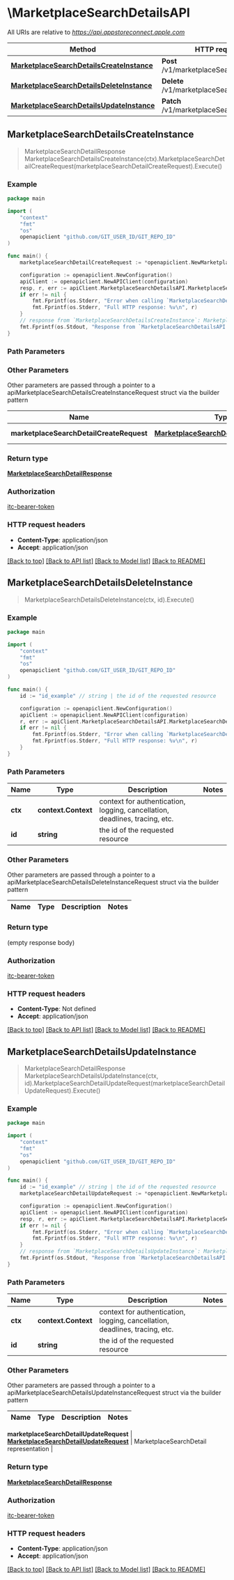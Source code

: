 # \MarketplaceSearchDetailsAPI

All URIs are relative to *https://api.appstoreconnect.apple.com*

Method | HTTP request | Description
------------- | ------------- | -------------
[**MarketplaceSearchDetailsCreateInstance**](MarketplaceSearchDetailsAPI.md#MarketplaceSearchDetailsCreateInstance) | **Post** /v1/marketplaceSearchDetails | 
[**MarketplaceSearchDetailsDeleteInstance**](MarketplaceSearchDetailsAPI.md#MarketplaceSearchDetailsDeleteInstance) | **Delete** /v1/marketplaceSearchDetails/{id} | 
[**MarketplaceSearchDetailsUpdateInstance**](MarketplaceSearchDetailsAPI.md#MarketplaceSearchDetailsUpdateInstance) | **Patch** /v1/marketplaceSearchDetails/{id} | 



## MarketplaceSearchDetailsCreateInstance

> MarketplaceSearchDetailResponse MarketplaceSearchDetailsCreateInstance(ctx).MarketplaceSearchDetailCreateRequest(marketplaceSearchDetailCreateRequest).Execute()



### Example

```go
package main

import (
	"context"
	"fmt"
	"os"
	openapiclient "github.com/GIT_USER_ID/GIT_REPO_ID"
)

func main() {
	marketplaceSearchDetailCreateRequest := *openapiclient.NewMarketplaceSearchDetailCreateRequest(*openapiclient.NewMarketplaceSearchDetailCreateRequestData("Type_example", *openapiclient.NewMarketplaceSearchDetailCreateRequestDataAttributes("CatalogUrl_example"), *openapiclient.NewAnalyticsReportRequestCreateRequestDataRelationships(*openapiclient.NewAnalyticsReportRequestCreateRequestDataRelationshipsApp(*openapiclient.NewAlternativeDistributionKeyCreateRequestDataRelationshipsAppData("Type_example", "Id_example"))))) // MarketplaceSearchDetailCreateRequest | MarketplaceSearchDetail representation

	configuration := openapiclient.NewConfiguration()
	apiClient := openapiclient.NewAPIClient(configuration)
	resp, r, err := apiClient.MarketplaceSearchDetailsAPI.MarketplaceSearchDetailsCreateInstance(context.Background()).MarketplaceSearchDetailCreateRequest(marketplaceSearchDetailCreateRequest).Execute()
	if err != nil {
		fmt.Fprintf(os.Stderr, "Error when calling `MarketplaceSearchDetailsAPI.MarketplaceSearchDetailsCreateInstance``: %v\n", err)
		fmt.Fprintf(os.Stderr, "Full HTTP response: %v\n", r)
	}
	// response from `MarketplaceSearchDetailsCreateInstance`: MarketplaceSearchDetailResponse
	fmt.Fprintf(os.Stdout, "Response from `MarketplaceSearchDetailsAPI.MarketplaceSearchDetailsCreateInstance`: %v\n", resp)
}
```

### Path Parameters



### Other Parameters

Other parameters are passed through a pointer to a apiMarketplaceSearchDetailsCreateInstanceRequest struct via the builder pattern


Name | Type | Description  | Notes
------------- | ------------- | ------------- | -------------
 **marketplaceSearchDetailCreateRequest** | [**MarketplaceSearchDetailCreateRequest**](MarketplaceSearchDetailCreateRequest.md) | MarketplaceSearchDetail representation | 

### Return type

[**MarketplaceSearchDetailResponse**](MarketplaceSearchDetailResponse.md)

### Authorization

[itc-bearer-token](../README.md#itc-bearer-token)

### HTTP request headers

- **Content-Type**: application/json
- **Accept**: application/json

[[Back to top]](#) [[Back to API list]](../README.md#documentation-for-api-endpoints)
[[Back to Model list]](../README.md#documentation-for-models)
[[Back to README]](../README.md)


## MarketplaceSearchDetailsDeleteInstance

> MarketplaceSearchDetailsDeleteInstance(ctx, id).Execute()



### Example

```go
package main

import (
	"context"
	"fmt"
	"os"
	openapiclient "github.com/GIT_USER_ID/GIT_REPO_ID"
)

func main() {
	id := "id_example" // string | the id of the requested resource

	configuration := openapiclient.NewConfiguration()
	apiClient := openapiclient.NewAPIClient(configuration)
	r, err := apiClient.MarketplaceSearchDetailsAPI.MarketplaceSearchDetailsDeleteInstance(context.Background(), id).Execute()
	if err != nil {
		fmt.Fprintf(os.Stderr, "Error when calling `MarketplaceSearchDetailsAPI.MarketplaceSearchDetailsDeleteInstance``: %v\n", err)
		fmt.Fprintf(os.Stderr, "Full HTTP response: %v\n", r)
	}
}
```

### Path Parameters


Name | Type | Description  | Notes
------------- | ------------- | ------------- | -------------
**ctx** | **context.Context** | context for authentication, logging, cancellation, deadlines, tracing, etc.
**id** | **string** | the id of the requested resource | 

### Other Parameters

Other parameters are passed through a pointer to a apiMarketplaceSearchDetailsDeleteInstanceRequest struct via the builder pattern


Name | Type | Description  | Notes
------------- | ------------- | ------------- | -------------


### Return type

 (empty response body)

### Authorization

[itc-bearer-token](../README.md#itc-bearer-token)

### HTTP request headers

- **Content-Type**: Not defined
- **Accept**: application/json

[[Back to top]](#) [[Back to API list]](../README.md#documentation-for-api-endpoints)
[[Back to Model list]](../README.md#documentation-for-models)
[[Back to README]](../README.md)


## MarketplaceSearchDetailsUpdateInstance

> MarketplaceSearchDetailResponse MarketplaceSearchDetailsUpdateInstance(ctx, id).MarketplaceSearchDetailUpdateRequest(marketplaceSearchDetailUpdateRequest).Execute()



### Example

```go
package main

import (
	"context"
	"fmt"
	"os"
	openapiclient "github.com/GIT_USER_ID/GIT_REPO_ID"
)

func main() {
	id := "id_example" // string | the id of the requested resource
	marketplaceSearchDetailUpdateRequest := *openapiclient.NewMarketplaceSearchDetailUpdateRequest(*openapiclient.NewMarketplaceSearchDetailUpdateRequestData("Type_example", "Id_example")) // MarketplaceSearchDetailUpdateRequest | MarketplaceSearchDetail representation

	configuration := openapiclient.NewConfiguration()
	apiClient := openapiclient.NewAPIClient(configuration)
	resp, r, err := apiClient.MarketplaceSearchDetailsAPI.MarketplaceSearchDetailsUpdateInstance(context.Background(), id).MarketplaceSearchDetailUpdateRequest(marketplaceSearchDetailUpdateRequest).Execute()
	if err != nil {
		fmt.Fprintf(os.Stderr, "Error when calling `MarketplaceSearchDetailsAPI.MarketplaceSearchDetailsUpdateInstance``: %v\n", err)
		fmt.Fprintf(os.Stderr, "Full HTTP response: %v\n", r)
	}
	// response from `MarketplaceSearchDetailsUpdateInstance`: MarketplaceSearchDetailResponse
	fmt.Fprintf(os.Stdout, "Response from `MarketplaceSearchDetailsAPI.MarketplaceSearchDetailsUpdateInstance`: %v\n", resp)
}
```

### Path Parameters


Name | Type | Description  | Notes
------------- | ------------- | ------------- | -------------
**ctx** | **context.Context** | context for authentication, logging, cancellation, deadlines, tracing, etc.
**id** | **string** | the id of the requested resource | 

### Other Parameters

Other parameters are passed through a pointer to a apiMarketplaceSearchDetailsUpdateInstanceRequest struct via the builder pattern


Name | Type | Description  | Notes
------------- | ------------- | ------------- | -------------

 **marketplaceSearchDetailUpdateRequest** | [**MarketplaceSearchDetailUpdateRequest**](MarketplaceSearchDetailUpdateRequest.md) | MarketplaceSearchDetail representation | 

### Return type

[**MarketplaceSearchDetailResponse**](MarketplaceSearchDetailResponse.md)

### Authorization

[itc-bearer-token](../README.md#itc-bearer-token)

### HTTP request headers

- **Content-Type**: application/json
- **Accept**: application/json

[[Back to top]](#) [[Back to API list]](../README.md#documentation-for-api-endpoints)
[[Back to Model list]](../README.md#documentation-for-models)
[[Back to README]](../README.md)


